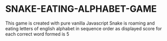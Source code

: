 # SNAKE-EATING-ALPHABET-GAME
This game is created with pure vanilla Javascript
Snake is roaming and eating letters of english alphabet in sequence order as displayed
score for each correct word formed is 5
